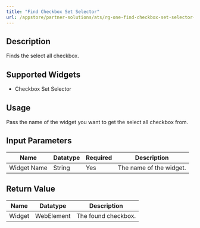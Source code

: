 ```yaml
---
title: "Find Checkbox Set Selector"
url: /appstore/partner-solutions/ats/rg-one-find-checkbox-set-selector-all/
---
```


## Description

Finds the select all checkbox. 

## Supported Widgets

* Checkbox Set Selector

## Usage

Pass the name of the widget you want to get the select all checkbox from.

## Input Parameters

Name | Datatype | Required | Description
---- | -------- | -------- | ---------------
Widget Name | String | Yes | The name of the widget.

## Return Value

Name | Datatype | Description
---- | --------- | ---------------
Widget | WebElement | The found checkbox.

